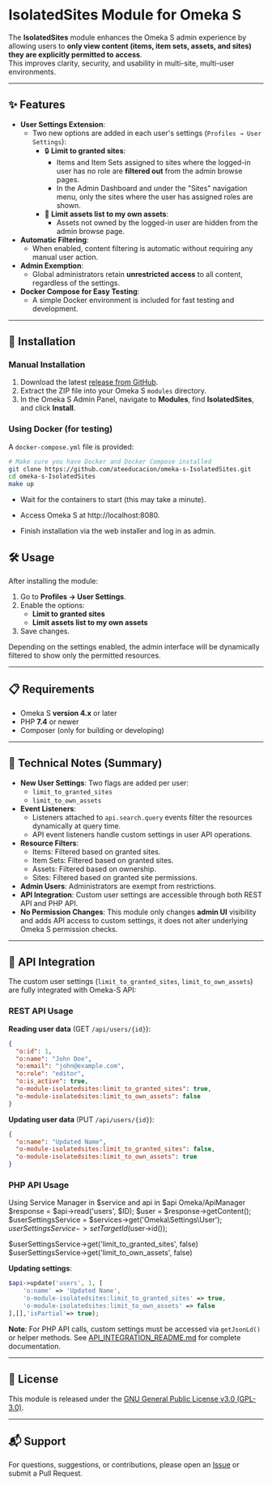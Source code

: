 # IsolatedSites Module for Omeka S

The **IsolatedSites** module enhances the Omeka S admin experience by allowing users to **only view content (items, item sets, assets, and sites) they are explicitly permitted to access**.  
This improves clarity, security, and usability in multi-site, multi-user environments.

---

## ✨ Features

- **User Settings Extension**:
  - Two new options are added in each user's settings (`Profiles → User Settings`):
    - 🔒 **Limit to granted sites**:
      - Items and Item Sets assigned to sites where the logged-in user has no role are **filtered out** from the admin browse pages.
      - In the Admin Dashboard and under the "Sites" navigation menu, only the sites where the user has assigned roles are shown.
    - 📄 **Limit assets list to my own assets**:
      - Assets not owned by the logged-in user are hidden from the admin browse page.
- **Automatic Filtering**:
  - When enabled, content filtering is automatic without requiring any manual user action.
- **Admin Exemption**:
  - Global administrators retain **unrestricted access** to all content, regardless of the settings.
- **Docker Compose for Easy Testing**:
  - A simple Docker environment is included for fast testing and development.

---

## 🚀 Installation

### Manual Installation

1. Download the latest [release from GitHub](https://github.com/ateeducacion/omeka-s-IsolatedSites/releases).
2. Extract the ZIP file into your Omeka S `modules` directory.
3. In the Omeka S Admin Panel, navigate to **Modules**, find **IsolatedSites**, and click **Install**.

### Using Docker (for testing)

A `docker-compose.yml` file is provided:

```bash
# Make sure you have Docker and Docker Compose installed
git clone https://github.com/ateeducacion/omeka-s-IsolatedSites.git
cd omeka-s-IsolatedSites
make up
```
- Wait for the containers to start (this may take a minute).

- Access Omeka S at http://localhost:8080.

- Finish installation via the web installer and log in as admin.

## 🛠️ Usage

After installing the module:

1. Go to **Profiles → User Settings**.
2. Enable the options:
   - **Limit to granted sites**
   - **Limit assets list to my own assets**
3. Save changes.

Depending on the settings enabled, the admin interface will be dynamically filtered to show only the permitted resources.

---

## 📋 Requirements

- Omeka S **version 4.x** or later
- PHP **7.4** or newer
- Composer (only for building or developing)

---

## 🧩 Technical Notes (Summary)

- **New User Settings**: Two flags are added per user:
  - `limit_to_granted_sites`
  - `limit_to_own_assets`
- **Event Listeners**:
  - Listeners attached to `api.search.query` events filter the resources dynamically at query time.
  - API event listeners handle custom settings in user API operations.
- **Resource Filters**:
  - Items: Filtered based on granted sites.
  - Item Sets: Filtered based on granted sites.
  - Assets: Filtered based on ownership.
  - Sites: Filtered based on granted site permissions.
- **Admin Users**: Administrators are exempt from restrictions.
- **API Integration**: Custom user settings are accessible through both REST API and PHP API.
- **No Permission Changes**: This module only changes **admin UI** visibility and adds API access to custom settings, it does not alter underlying Omeka S permission checks.

---

## 🔌 API Integration

The custom user settings (`limit_to_granted_sites`, `limit_to_own_assets`) are fully integrated with Omeka-S API:

### REST API Usage

**Reading user data** (GET `/api/users/{id}`):
```json
{
  "o:id": 1,
  "o:name": "John Doe",
  "o:email": "john@example.com",
  "o:role": "editor",
  "o:is_active": true,
  "o-module-isolatedsites:limit_to_granted_sites": true,
  "o-module-isolatedsites:limit_to_own_assets": false
}
```

**Updating user data** (PUT `/api/users/{id}`):
```json
{
  "o:name": "Updated Name",
  "o-module-isolatedsites:limit_to_granted_sites": false,
  "o-module-isolatedsites:limit_to_own_assets": true
}
```

### PHP API Usage
Using Service Manager in $service and api in $api Omeka/ApiManager
$response = $api->read('users', $ID);
$user = $response->getContent();
$userSettingsService = $services->get('Omeka\Settings\User');
$userSettingsService->setTargetId($user->id());

$userSettingsService->get('limit_to_granted_sites', false)
$userSettingsService->get('limit_to_own_assets', false)


**Updating settings**:
```php
$api->update('users', 1, [
    'o:name' => 'Updated Name',
    'o-module-isolatedsites:limit_to_granted_sites' => true,
    'o-module-isolatedsites:limit_to_own_assets' => false
],[],'isPartial'=> true);
```

**Note**: For PHP API calls, custom settings must be accessed via `getJsonLd()` or helper methods. See [API_INTEGRATION_README.md](API_INTEGRATION_README.md) for complete documentation.

---

## 📄 License

This module is released under the [GNU General Public License v3.0 (GPL-3.0)](https://www.gnu.org/licenses/gpl-3.0.html).

---

## 📬 Support

For questions, suggestions, or contributions, please open an [Issue](https://github.com/ateeducacion/omeka-s-IsolatedSites/issues) or submit a Pull Request.
